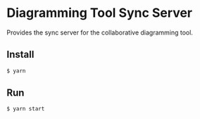 # Diagramming Tool Sync Server

Provides the sync server for the collaborative diagramming tool.

## Install

```bash
$ yarn
```

## Run

```bash
$ yarn start
```
